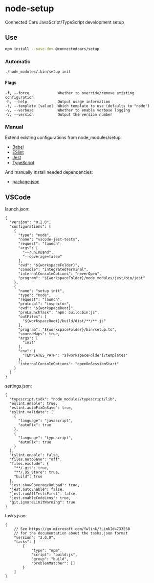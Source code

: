 # node-setup

Connected Cars JavaScript/TypeScript development setup

## Use

``` bash
npm install --save-dev @connectedcars/setup
```

### Automatic

``` bash
./node_modules/.bin/setup init
```

#### Flags

```
-f, --force             Whether to override/remove existing configuration
-h, --help              Output usage information
-t, --template [value]  Which template to use (defaults to "node")
-v, --verbose           Whether to enable verbose logging
-V, --version           Output the version number
```

### Manual

Extend existing configurations from node_modules/setup:

* [Babel](./template/.babelrc)
* [ESlint](./template/.eslintrc)
* [Jest](./template/jest.config.js)
* [TypeScript](./template/tsconfig.json)

And manually install needed dependencies:

* [package.json](./template/package.json)

## VSCode

launch.json:

``` json5
{
  "version": "0.2.0",
  "configurations": [
    {
      "type": "node",
      "name": "vscode-jest-tests",
      "request": "launch",
      "args": [
        "--runInBand",
        "--coverage=false"
      ],
      "cwd": "${workspaceFolder}",
      "console": "integratedTerminal",
      "internalConsoleOptions": "neverOpen",
      "program": "${workspaceFolder}/node_modules/jest/bin/jest"
    },
    {
      "name": "setup init",
      "type": "node",
      "request": "launch",
      "protocol": "inspector",
      "cwd": "${workspaceRoot}",
      "preLaunchTask": "npm: build:bin:js",
      "outFiles": [
        "${workspaceRoot}/build/dist/**/**.js"
      ],
      "program": "${workspaceFolder}/bin/setup.ts",
      "sourceMaps": true,
      "args": [
        "init"
      ],
      "env": {
        "TEMPLATES_PATH": "${workspaceFolder}/templates"
      },
      "internalConsoleOptions": "openOnSessionStart"
    }
  ]
}
```

settings.json:

``` json5
{
  "typescript.tsdk": "node_modules/typescript/lib",
  "eslint.enable": true,
  "eslint.autoFixOnSave": true,
  "eslint.validate": [
    {
      "language": "javascript",
      "autoFix": true
    },
    {
      "language": "typescript",
      "autoFix": true
    }
  ],
  "tslint.enable": false,
  "files.autoSave": "off",
  "files.exclude": {
    "**/.git": true,
    "**/.DS_Store": true,
    "build": true
  },
  "jest.showCoverageOnLoad": true,
  "jest.autoEnable": false,
  "jest.runAllTestsFirst": false,
  "jest.enableCodeLens": true,
  "git.ignoreLimitWarning": true
}
```

tasks.json:

``` json5
{
    // See https://go.microsoft.com/fwlink/?LinkId=733558
    // for the documentation about the tasks.json format
    "version": "2.0.0",
    "tasks": [
        {
            "type": "npm",
            "script": "build:js",
            "group": "build",
            "problemMatcher": []
        }
    ]
}
```
